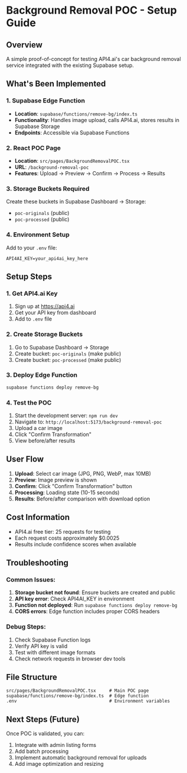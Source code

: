 # Background Removal POC - Setup Guide

## Overview
A simple proof-of-concept for testing API4.ai's car background removal service integrated with the existing Supabase setup.

## What's Been Implemented

### 1. Supabase Edge Function
- **Location**: `supabase/functions/remove-bg/index.ts`
- **Functionality**: Handles image upload, calls API4.ai, stores results in Supabase Storage
- **Endpoints**: Accessible via Supabase Functions

### 2. React POC Page
- **Location**: `src/pages/BackgroundRemovalPOC.tsx`
- **URL**: `/background-removal-poc`
- **Features**: Upload → Preview → Confirm → Process → Results

### 3. Storage Buckets Required
Create these buckets in Supabase Dashboard → Storage:
- `poc-originals` (public)
- `poc-processed` (public)

### 4. Environment Setup
Add to your `.env` file:
```
API4AI_KEY=your_api4ai_key_here
```

## Setup Steps

### 1. Get API4.ai Key
1. Sign up at https://api4.ai
2. Get your API key from dashboard
3. Add to `.env` file

### 2. Create Storage Buckets
1. Go to Supabase Dashboard → Storage
2. Create bucket: `poc-originals` (make public)
3. Create bucket: `poc-processed` (make public)

### 3. Deploy Edge Function
```bash
supabase functions deploy remove-bg
```

### 4. Test the POC
1. Start the development server: `npm run dev`
2. Navigate to: `http://localhost:5173/background-removal-poc`
3. Upload a car image
4. Click "Confirm Transformation"
5. View before/after results

## User Flow
1. **Upload**: Select car image (JPG, PNG, WebP, max 10MB)
2. **Preview**: Image preview is shown
3. **Confirm**: Click "Confirm Transformation" button
4. **Processing**: Loading state (10-15 seconds)
5. **Results**: Before/after comparison with download option

## Cost Information
- API4.ai free tier: 25 requests for testing
- Each request costs approximately $0.0025
- Results include confidence scores when available

## Troubleshooting

### Common Issues:
1. **Storage bucket not found**: Ensure buckets are created and public
2. **API key error**: Check API4AI_KEY in environment
3. **Function not deployed**: Run `supabase functions deploy remove-bg`
4. **CORS errors**: Edge function includes proper CORS headers

### Debug Steps:
1. Check Supabase Function logs
2. Verify API key is valid
3. Test with different image formats
4. Check network requests in browser dev tools

## File Structure
```
src/pages/BackgroundRemovalPOC.tsx     # Main POC page
supabase/functions/remove-bg/index.ts  # Edge function
.env                                   # Environment variables
```

## Next Steps (Future)
Once POC is validated, you can:
1. Integrate with admin listing forms
2. Add batch processing
3. Implement automatic background removal for uploads
4. Add image optimization and resizing